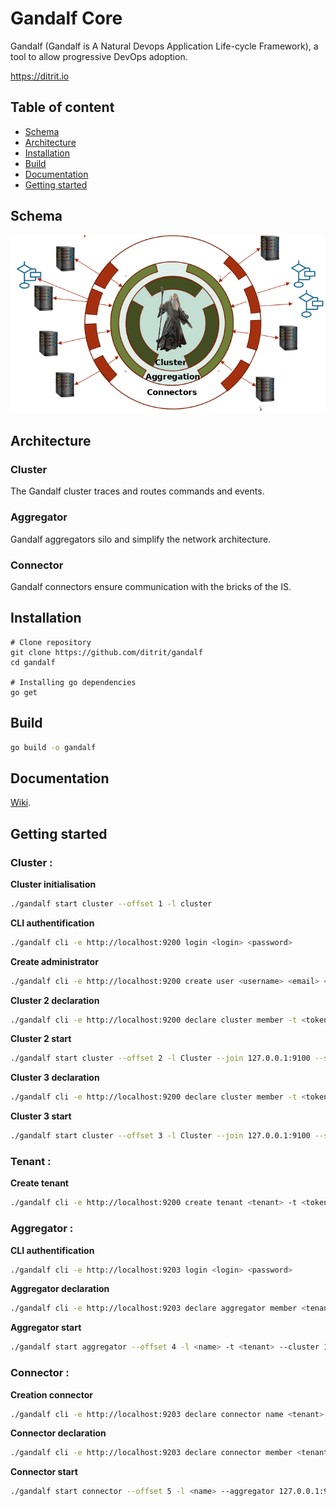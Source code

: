 # Gandalf Core
Gandalf (Gandalf is A Natural Devops Application Life-cycle Framework), a tool to allow progressive DevOps adoption.

https://ditrit.io


## Table of content
- [Schema](#Schema)
- [Architecture](#Architecture)
- [Installation](#Installation)
- [Build](#Build)
- [Documentation](#Documentation)
- [Getting started](#Getting-started)


## Schema
![alt text](images/schemagandalf.png "gandalf schéma")


## Architecture

### Cluster
The Gandalf cluster traces and routes commands and events.
### Aggregator
Gandalf aggregators silo and simplify the network architecture.
### Connector
Gandalf connectors ensure communication with the bricks of the IS.

## Installation

```
# Clone repository
git clone https://github.com/ditrit/gandalf
cd gandalf

# Installing go dependencies
go get
```

## Build

```bash
go build -o gandalf
```

## Documentation
[Wiki](https://github.com/ditrit/gandalf/wiki).

## Getting started

### Cluster : 

**Cluster initialisation**
```bash
./gandalf start cluster --offset 1 -l cluster 
```
**CLI authentification**
```bash
./gandalf cli -e http://localhost:9200 login <login> <password>
```
**Create administrator** 
```bash
./gandalf cli -e http://localhost:9200 create user <username> <email> <password> -t <token>
```
**Cluster 2 declaration**
```bash
./gandalf cli -e http://localhost:9200 declare cluster member -t <token>
```
**Cluster 2 start** 
```bash
./gandalf start cluster --offset 2 -l Cluster --join 127.0.0.1:9100 --secret <secret>
```
**Cluster 3 declaration**
```bash
./gandalf cli -e http://localhost:9200 declare cluster member -t <token>
```
**Cluster 3 start**
```bash
./gandalf start cluster --offset 3 -l Cluster --join 127.0.0.1:9100 --secret <secret>
```

### Tenant : 

**Create tenant**
```bash
./gandalf cli -e http://localhost:9200 create tenant <tenant> -t <token>
```

### Aggregator : 
**CLI authentification**
```bash
./gandalf cli -e http://localhost:9203 login <login> <password>
```
**Aggregator declaration** 
```bash
./gandalf cli -e http://localhost:9203 declare aggregator member <tenant> <name> -t <token>
```
**Aggregator start** 
```bash
./gandalf start aggregator --offset 4 -l <name> -t <tenant> --cluster 127.0.0.1:9100 --secret <secret>
```

### Connector :
**Creation connector** 
```bash
./gandalf cli -e http://localhost:9203 declare connector name <tenant> <name> -t <token>
```

**Connector declaration** 
```bash
./gandalf cli -e http://localhost:9203 declare connector member <tenant> <name> -t <token>
```
**Connector start** 
```bash
./gandalf start connector --offset 5 -l <name> --aggregator 127.0.0.1:9103 --secret <secret> --class <class> --product <product>
```
